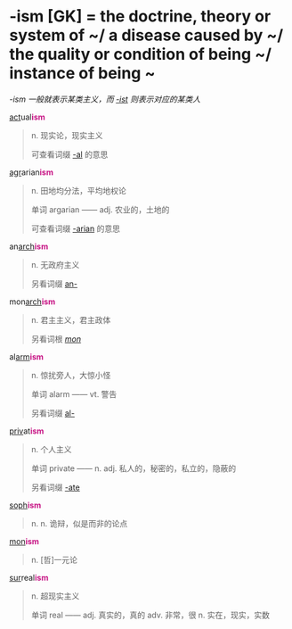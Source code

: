 # -ism [GK] = the doctrine, theory or system of ~/ a disease caused by ~/ the quality or condition of being ~/ instance of being ~

*-ism 一般就表示某类主义，而 [-ist](-ist.md) 则表示对应的某类人*

[act](_act_.md)ual<b style="color: #C71585;">ism</b>
> n. 现实论，现实主义
>
> 可查看词缀 [-al](-al.md) 的意思

[agr](_agr_.md)arian<b style="color: #C71585;">ism</b>
> n. 田地均分法，平均地权论
>
> 单词 argarian —— adj. 农业的，土地的
>
> 可查看词缀 [-arian](-arian.md) 的意思

an[arch](_arch_.md)<b style="color: #C71585;">ism</b>
> n. 无政府主义
>
> 另看词缀 [an-](a-.2.md)

mon[arch](_arch_.md)<b style="color: #C71585;">ism</b>
> n. 君主主义，君主政体
>
> 另看词根 [_mon_](_mon_.2.md)

al[arm](_arm_.md)<b style="color: #C71585;">ism</b>
> n. 惊扰旁人，大惊小怪
>
> 单词 alarm —— vt. 警告
>
> 另看词缀 [al-](ad-.md)

[priv](_priv_.md)at<b style="color: #C71585;">ism</b>
> n. 个人主义
>
> 单词 private —— n. adj. 私人的，秘密的，私立的，隐蔽的
>
> 另看词缀 [-ate](-ate.md)

[soph](_soph_.md)<b style="color: #C71585;">ism</b>
> n. n. 诡辩，似是而非的论点

[mon](_mon_.2.md)<b style="color: #C71585;">ism</b>
> n. [哲]一元论

[sur](sur-.md)real<b style="color: #C71585;">ism</b>
> n. 超现实主义
>
> 单词 real —— adj. 真实的，真的 adv. 非常，很 n. 实在，现实，实数